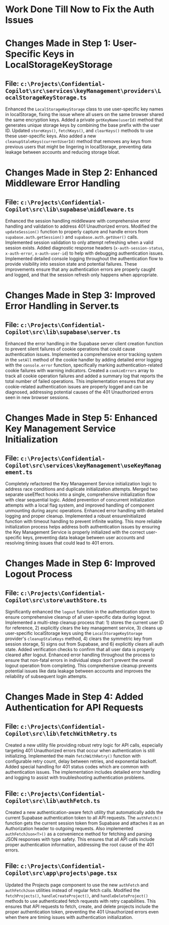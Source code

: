 # Work Done Till Now to Fix the Auth Issues

# Changes Made in Step 1: User-Specific Keys in LocalStorageKeyStorage

## File: `c:\Projects\Confidential-Copilot\src\services\keyManagement\providers\LocalStorageKeyStorage.ts`

Enhanced the `LocalStorageKeyStorage` class to use user-specific key names in localStorage, fixing the issue where all users on the same browser shared the same encryption keys. Added a private `getKeyName(userId)` method that generates unique storage keys by combining the base prefix with the user ID. Updated `storeKeys()`, `fetchKeys()`, and `clearKeys()` methods to use these user-specific keys. Also added a new `cleanupStaleKeys(currentUserId)` method that removes any keys from previous users that might be lingering in localStorage, preventing data leakage between accounts and reducing storage bloat.

# Changes Made in Step 2: Enhanced Middleware Error Handling

## File: `c:\Projects\Confidential-Copilot\src\lib\supabase\middleware.ts`

Enhanced the session handling middleware with comprehensive error handling and validation to address 401 Unauthorized errors. Modified the `updateSession()` function to properly capture and handle errors from `supabase.auth.getSession()` and `supabase.auth.getUser()` calls. Implemented session validation to only attempt refreshing when a valid session exists. Added diagnostic response headers (`x-auth-session-status`, `x-auth-error`, `x-auth-user-id`) to help with debugging authentication issues. Implemented detailed console logging throughout the authentication flow to provide visibility into session state and potential failures. These improvements ensure that any authentication errors are properly caught and logged, and that the session refresh only happens when appropriate.

# Changes Made in Step 3: Improved Error Handling in Server.ts

## File: `c:\Projects\Confidential-Copilot\src\lib\supabase\server.ts`

Enhanced the error handling in the Supabase server client creation function to prevent silent failures of cookie operations that could cause authentication issues. Implemented a comprehensive error tracking system in the `setAll` method of the cookie handler by adding detailed error logging with the `console.error` function, specifically marking authentication-related cookie failures with warning indicators. Created a `cookieErrors` array to track all cookie operation failures and added a summary log that reports the total number of failed operations. This implementation ensures that any cookie-related authentication issues are properly logged and can be diagnosed, addressing potential causes of the 401 Unauthorized errors seen in new browser sessions.

# Changes Made in Step 5: Enhanced Key Management Service Initialization

## File: `c:\Projects\Confidential-Copilot\src\services\keyManagement\useKeyManagement.ts`

Completely refactored the Key Management Service initialization logic to address race conditions and duplicate initialization attempts. Merged two separate useEffect hooks into a single, comprehensive initialization flow with clear sequential logic. Added prevention of concurrent initialization attempts with a local flag system, and improved handling of component unmounting during async operations. Enhanced error handling with detailed logging and proper cleanup. Implemented a robust ensureInitialized function with timeout handling to prevent infinite waiting. This more reliable initialization process helps address both authentication issues by ensuring the Key Management Service is properly initialized with the correct user-specific keys, preventing data leakage between user accounts and resolving timing issues that could lead to 401 errors.


# Changes Made in Step 6: Improved Logout Process

## File: `c:\Projects\Confidential-Copilot\src\store\authStore.ts`

Significantly enhanced the `logout` function in the authentication store to ensure comprehensive cleanup of all user-specific data during logout. Implemented a multi-step cleanup process that: 1) stores the current user ID for reference, 2) explicitly clears the key management service, 3) cleans up user-specific localStorage keys using the `LocalStorageKeyStorage` provider's `cleanupStaleKeys` method, 4) clears the symmetric key from session storage, 5) signs out from Supabase, and 6) explicitly clears all auth state. Added verification checks to confirm that all user data is properly cleared after logout. Enhanced error handling throughout the process to ensure that non-fatal errors in individual steps don't prevent the overall logout operation from completing. This comprehensive cleanup prevents potential issues like data leakage between accounts and improves the reliability of subsequent login attempts.

# Changes Made in Step 4: Added Authentication for API Requests

## File: `c:\Projects\Confidential-Copilot\src\lib\fetchWithRetry.ts`

Created a new utility file providing robust retry logic for API calls, especially targeting 401 Unauthorized errors that occur when authentication is still initializing. Implemented the main `fetchWithRetry()` function with configurable retry count, delay between retries, and exponential backoff. Added special handling for 401 status codes which are common with authentication issues. The implementation includes detailed error handling and logging to assist with troubleshooting authentication problems.

## File: `c:\Projects\Confidential-Copilot\src\lib\authFetch.ts`

Created a new authentication-aware fetch utility that automatically adds the current Supabase authentication token to all API requests. The `authFetch()` function gets the current session token from Supabase and attaches it as an Authorization header to outgoing requests. Also implemented `authFetchJson<T>()` as a convenience method for fetching and parsing JSON responses with type safety. This ensures that all API calls include proper authentication information, addressing the root cause of the 401 errors.

## File: `c:\Projects\Confidential-Copilot\src\app\projects\page.tsx`

Updated the Projects page component to use the new `authFetch` and `authFetchJson` utilities instead of regular fetch calls. Modified the `fetchProjects()`, `handleCreateProject()`, and `handleDeleteProject()` methods to use authenticated fetch requests with retry capabilities. This ensures that API requests to fetch, create, and delete projects include the proper authentication token, preventing the 401 Unauthorized errors even when there are timing issues with authentication initialization.